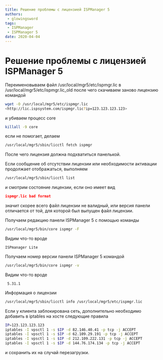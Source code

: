 ```yaml
---
title: Решение проблемы с лицензией ISPManager 5
authors: 
 - glowingsword
tags:
 - ISPManager
 - ISPManager 5
date: 2020-04-04
---
```

# Решение проблемы с лицензией ISPManager 5

Переименовываем файл /usr/local/mgr5/etc/ispmgr.lic в /usr/local/mgr5/etc/ispmgr.lic_old после чего скачиваем заново лицензию командой
``` bash
wget -O /usr/local/mgr5/etc/ispmgr.lic
<http://lic.ispsystem.com/ispmgr.lic?ip=123.123.123.123>
```
и убиваем процесс core
``` bash
killall -9 core
```
если не помогает, делаем
``` bash
/usr/local/mgr5/sbin/licctl fetch ispmgr
```
После чего лицензия должна подхватиться панелькой.

Если сообщение об отсутствии лицензии или необходимости активации
продолжает отображаться, выполняем
``` bash
/usr/local/mgr5/sbin/licctl list
```
и смотрим состояние лицензии, если оно имеет вид
``` json
ispmgr.lic bad format
```
значит скорее всего файл лицензии не валидный, или версия панели
отличается от той, для которой был выпущен файл лицензии. 

Получаем редакцию панели ISPManager 5 с помощью команды
``` bash
/usr/local/mgr5/bin/core ispmgr -F 
```
Видим что-то вроде 
```
ISPmanager Lite
```

Получаем номер версии панели ISPManager 5 командой
``` bash
/usr/local/mgr5/bin/core ispmgr -v
```
Видим что-то вроде
```
 5.31.1
```
Информация о лицензии
``` bash
/usr/local/mgr5/sbin/licctl info /usr/local/mgr5/etc/ispmgr.lic
```
Если у клиента заблокирована сеть, дополнительно необходимо добавить в
iptables на хосте следующие правила

``` bash
IP=123.123.123.123 
iptables -I vpsctl 1 -s $IP -d 82.146.40.41 -p tcp -j ACCEPT 
iptables -I vpsctl 1 -s $IP -d 62.109.29.191 -p tcp -j ACCEPT
iptables -I vpsctl 1 -s $IP -d 212.109.222.131 -p tcp -j ACCEPT 
iptables -I vpsctl 1 -s $IP -d 144.76.174.134 -p tcp -j ACCEPT
```
и сохранить их на случай перезагрузки.
